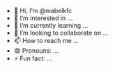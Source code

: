 - 👋 Hi, I’m @mabelkfc
- 👀 I’m interested in ...
- 🌱 I’m currently learning ...
- 💞️ I’m looking to collaborate on ...
- 📫 How to reach me ...
- 😄 Pronouns: ...
- ⚡ Fun fact: ...

<!---
mabelkfc/mabelkfc is a ✨ special ✨ repository because its `README.md` (this file) appears on your GitHub profile.
You can click the Preview link to take a look at your changes.
--->
